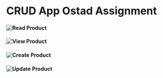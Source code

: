 #   CRUD App Ostad Assignment
####  ![Read Product](img1.jpg)
#### ![View Product](img2.jpg)
#### ![Create Product](img3.jpg)
#### ![Update Product](img4.jpg)
